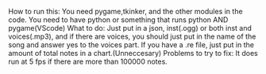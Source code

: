 How to run this:
You need pygame,tkinker, and the other modules in the code.
You need to have python or something that runs python AND pygame(VScode)
What to do:
Just put in a json, inst(.ogg) or both inst and voices(.mp3), and if there are voices, you should just put in the name of the song and answer yes to the voices part.
If you have a .re file, just put in the amount of total notes in a chart.(Unneccesary)
Problems to try to fix:
It does run at 5 fps if there are more than 100000 notes.

